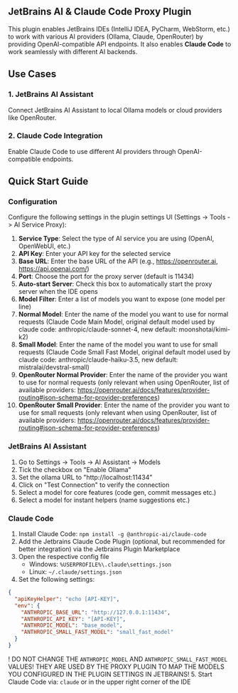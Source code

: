 ## JetBrains AI & Claude Code Proxy Plugin

This plugin enables JetBrains IDEs (IntelliJ IDEA, PyCharm, WebStorm, etc.) to work with various AI providers (Ollama, Claude, OpenRouter) by providing OpenAI-compatible API endpoints. It also enables **Claude Code** to work seamlessly with different AI backends.

## Use Cases

### 1. JetBrains AI Assistant
Connect JetBrains AI Assistant to local Ollama models or cloud providers like OpenRouter.

### 2. Claude Code Integration  
Enable Claude Code to use different AI providers through OpenAI-compatible endpoints.

## Quick Start Guide

### Configuration
Configure the following settings in the plugin settings UI (Settings -> Tools -> AI Service Proxy):

1. **Service Type**: Select the type of AI service you are using (OpenAI, OpenWebUI, etc.)
2. **API Key**: Enter your API key for the selected service
3. **Base URL**: Enter the base URL of the API (e.g., https://openrouter.ai, https://api.openai.com/)
4. **Port**: Choose the port for the proxy server (default is 11434)
5. **Auto-start Server**: Check this box to automatically start the proxy server when the IDE opens
6. **Model Filter**: Enter a list of models you want to expose (one model per line)
7. **Normal Model**: Enter the name of the model you want to use for normal requests (Claude Code Main Model, original default model used by claude code: anthropic/claude-sonnet-4, new default: moonshotai/kimi-k2)
8. **Small Model**: Enter the name of the model you want to use for small requests (Claude Code Small Fast Model, original default model used by claude code: anthropic/claude-haiku-3.5, new default: mistralai/devstral-small)
9. **OpenRouter Normal Provider**: Enter the name of the provider you want to use for normal requests (only relevant when using OpenRouter, list of available providers: https://openrouter.ai/docs/features/provider-routing#json-schema-for-provider-preferences)
10. **OpenRouter Small Provider**: Enter the name of the provider you want to use for small requests (only relevant when using OpenRouter, list of available providers: https://openrouter.ai/docs/features/provider-routing#json-schema-for-provider-preferences)

### JetBrains AI Assistant
1. Go to Settings -> Tools -> AI Assistant -> Models
2. Tick the checkbox on "Enable Ollama"
3. Set the ollama URL to "http://localhost:11434"
4. Click on "Test Connection" to verify the connection
5. Select a model for core features (code gen, commit messages etc.)
6. Select a model for instant helpers (name suggestions etc.)

### Claude Code
1. Install Claude Code: `npm install -g @anthropic-ai/claude-code`
2. Add the Jetbrains Claude Code Plugin (optional, but recommended for better integration) via the Jetbrains Plugin Marketplace
3. Open the respective config file
   - Windows: `%USERPROFILE%\.claude\settings.json`
   - Linux: `~/.claude/settings.json`
4. Set the following settings:
```json
{
  "apiKeyHelper": "echo [API-KEY]",
  "env": {
    "ANTHROPIC_BASE_URL": "http://127.0.0.1:11434",
    "ANTHROPIC_API_KEY": "[API-KEY]",
    "ANTHROPIC_MODEL": "base_model",
    "ANTHROPIC_SMALL_FAST_MODEL": "small_fast_model"
  }
}
```
! DO NOT CHANGE THE `ANTHROPIC_MODEL` AND `ANTHROPIC_SMALL_FAST_MODEL` VALUES! THEY ARE USED BY THE PROXY PLUGIN TO MAP THE MODELS YOU CONFIGURED IN THE PLUGIN SETTINGS IN JETBRAINS!
5. Start Claude Code via: `claude` or in the upper right corner of the IDE
 